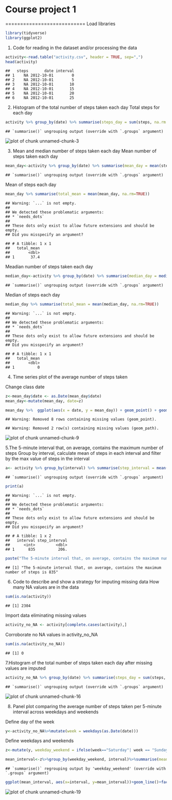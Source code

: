 # Course project 1
===========================
Load libraries

```r
library(tidyverse)
library(ggplot2)
```
1. Code for reading in the dataset and/or processing the data

```r
activity<-read.table("activity.csv", header = TRUE, sep=",")
head(activity)
```

```
##   steps       date interval
## 1    NA 2012-10-01        0
## 2    NA 2012-10-01        5
## 3    NA 2012-10-01       10
## 4    NA 2012-10-01       15
## 5    NA 2012-10-01       20
## 6    NA 2012-10-01       25
```
2. Histogram of the total number of steps taken each day
Total steps for each day

```r
activity %>% group_by(date) %>% summarise(steps_day = sum(steps, na.rm = TRUE)) %>%  ggplot(aes(x = steps_day)) + geom_histogram(bins = 20) + ggtitle("Histogram of the total number of steps taken each day") + xlab("Steps Per Day") + ylab("Frequency")
```

```
## `summarise()` ungrouping output (override with `.groups` argument)
```

![plot of chunk unnamed-chunk-3](figure/unnamed-chunk-3-1.png)

3. Mean and median number of steps taken each day
Mean number of steps taken each day

```r
mean_day<-activity %>% group_by(date) %>% summarise(mean_day = mean(steps, na.rm = TRUE))
```

```
## `summarise()` ungrouping output (override with `.groups` argument)
```
Mean of steps each day

```r
mean_day %>% summarise(total_mean = mean(mean_day, na.rm=TRUE))
```

```
## Warning: `...` is not empty.
## 
## We detected these problematic arguments:
## * `needs_dots`
## 
## These dots only exist to allow future extensions and should be empty.
## Did you misspecify an argument?
```

```
## # A tibble: 1 x 1
##   total_mean
##        <dbl>
## 1       37.4
```

Meadian number of steps taken each day

```r
median_day<-activity %>% group_by(date) %>% summarise(median_day = median(steps, na.rm = TRUE))
```

```
## `summarise()` ungrouping output (override with `.groups` argument)
```

Median of steps each day

```r
median_day %>% summarise(total_mean = mean(median_day, na.rm=TRUE))
```

```
## Warning: `...` is not empty.
## 
## We detected these problematic arguments:
## * `needs_dots`
## 
## These dots only exist to allow future extensions and should be empty.
## Did you misspecify an argument?
```

```
## # A tibble: 1 x 1
##   total_mean
##        <dbl>
## 1          0
```

4. Time series plot of the average number of steps taken

Change class date 

```r
z<-mean_day$date <- as.Date(mean_day$date)
mean_day<-mutate(mean_day, date=z)
```



```r
mean_day %>%  ggplot(aes(x = date, y = mean_day)) + geom_point() + geom_line(color="maroon") + ggtitle("Mean of steps taken each day") 
```

```
## Warning: Removed 8 rows containing missing values (geom_point).
```

```
## Warning: Removed 2 row(s) containing missing values (geom_path).
```

![plot of chunk unnamed-chunk-9](figure/unnamed-chunk-9-1.png)

5.The 5-minute interval that, on average, contains the maximum number of steps
Group by interval, calculate mean of steps in each interval and filter by the max value of steps in the interval

```r
a<- activity %>% group_by(interval) %>% summarise(step_interval = mean(steps, na.rm = TRUE)) %>% filter(step_interval==max(step_interval))
```

```
## `summarise()` ungrouping output (override with `.groups` argument)
```

```r
print(a)
```

```
## Warning: `...` is not empty.
## 
## We detected these problematic arguments:
## * `needs_dots`
## 
## These dots only exist to allow future extensions and should be empty.
## Did you misspecify an argument?
```

```
## # A tibble: 1 x 2
##   interval step_interval
##      <int>         <dbl>
## 1      835          206.
```


```r
paste("The 5-minute interval that, on average, contains the maximum number of steps is", a$interval)
```

```
## [1] "The 5-minute interval that, on average, contains the maximum number of steps is 835"
```

6. Code to describe and show a strategy for imputing missing data
How many NA values are in the data

```r
sum(is.na(activity))
```

```
## [1] 2304
```

Import data eliminating missing values

```r
activity_no_NA <- activity[complete.cases(activity),]
```

Corroborate no NA values in activity_no_NA

```r
sum(is.na(activity_no_NA))
```

```
## [1] 0
```
7.Histogram of the total number of steps taken each day after missing values are imputed

```r
activity_no_NA %>% group_by(date) %>% summarise(steps_day = sum(steps, na.rm = TRUE)) %>%  ggplot(aes(x = steps_day)) + geom_histogram(bins = 20) + ggtitle("Histogram of the total number of steps taken each day") + xlab("Steps Per Day") + ylab("Frequency")
```

```
## `summarise()` ungrouping output (override with `.groups` argument)
```

![plot of chunk unnamed-chunk-16](figure/unnamed-chunk-16-1.png)

8. Panel plot comparing the average number of steps taken per 5-minute interval across weekdays and weekends

Define day of the week

```r
y<-activity_no_NA%>%mutate(week = weekdays(as.Date(date)))
```

Define weekdays and weekends

```r
z<-mutate(y, weekday_weekend = ifelse(week=="Saturday"| week == "Sunday", "weekend", "weekday"))
```


```r
mean_interval<-z%>%group_by(weekday_weekend, interval)%>%summarise(mean_interval=mean(steps))
```

```
## `summarise()` regrouping output by 'weekday_weekend' (override with `.groups` argument)
```

```r
ggplot(mean_interval, aes(x=interval, y=mean_interval))+geom_line()+facet_wrap(~weekday_weekend)+ylab("Mean steps")+xlab("Interval")+ggtitle("Panel plot comparing the average number of steps taken per 5-minute interval across weekdays and weekends")
```

![plot of chunk unnamed-chunk-19](figure/unnamed-chunk-19-1.png)










